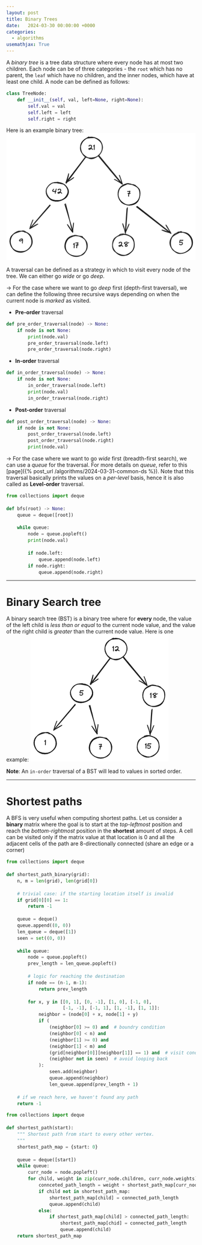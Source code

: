 ```yaml
---
layout: post
title: Binary Trees
date:   2024-03-30 00:00:00 +0000
categories:
  - algorithms
usemathjax: True
---
```


A *binary tree* is a tree data structure where every node has at most two children. 
Each node can be of three categories - the `root` which has no parent, the `leaf` which have no children, 
and the inner nodes, which have at least one child. A node can be defined as follows:

```python
class TreeNode:
    def __init__(self, val, left=None, right=None):
        self.val = val
        self.left = left
        self.right = right
```

Here is an example binary tree: ![](/images/example_tree.png)

A traversal can be defined as a strategy in which to visit every node of the tree. We can either go *wide* or go *deep*. 

$\rightarrow$ For the case where we want to go *deep* first (depth-first traversal), we can define the following three recursive ways depending on 
when the current node is *marked* as visited.

- **Pre-order** traversal
```python
def pre_order_traversal(node) -> None:
    if node is not None:
        print(node.val)
        pre_order_traversal(node.left)
        pre_order_traversal(node.right)
```

- **In-order** traversal
```python
def in_order_traversal(node) -> None:
    if node is not None:
        in_order_traversal(node.left)
        print(node.val)
        in_order_traversal(node.right)
```

- **Post-order** traversal
```python
def post_order_traversal(node) -> None:
    if node is not None:
        post_order_traversal(node.left)
        post_order_traversal(node.right)
        print(node.val)
```

$\rightarrow$ For the case where we want to go *wide* first (breadth-first search), we can use 
a *queue* for the traversal. For more details on *queue*, refer to this [page]({% post_url /algorithms/2024-03-31-common-ds %}). Note that this traversal basically prints the values on a *per-level* basis, hence
it is also called as **Level-order** traversal.

```python
from collections import deque

def bfs(root) -> None:
    queue = deque([root])

    while queue:
        node = queue.popleft()
        print(node.val)

        if node.left:
            queue.append(node.left)
        if node.right:
            queue.append(node.right)
```
---

Binary Search tree
===========

A binary search tree (BST) is a binary tree where for **every** node, the value of the left child is *less than or equal* to the current node value, and the value of the right child is *greater* than the current node value. Here is one example: ![](/images/bst.png)

**Note**: An `in-order` traversal of a BST will lead to values in sorted order.

---

Shortest paths
============

A BFS is very useful when computing shortest paths. Let us consider a **binary** matrix where the goal is 
to start at the *top-leftmost* position and reach the *bottom-rightmost* position in the **shortest** amount of steps. 
A cell can be visited only if the matrix value at that location is 0 and all the adjacent cells of the path are 8-directionally connected (share an edge or a corner)

```python
from collections import deque

def shortest_path_binary(grid):
    n, m = len(grid), len(grid[0])

    # trivial case: if the starting location itself is invalid
    if grid[0][0] == 1:
        return -1

    queue = deque()
    queue.append((0, 0))
    len_queue = deque([1])
    seen = set((0, 0))

    while queue:
        node = queue.popleft()
        prev_length = len_queue.popleft()

        # logic for reaching the destination
        if node == (n-1, m-1):
            return prev_length

        for x, y in [[0, 1], [0, -1], [1, 0], [-1, 0],
                     [-1, -1], [-1, 1], [1, -1], [1, 1]]:
            neighbor = (node[0] + x, node[1] + y)
            if (
                (neighbor[0] >= 0) and  # boundry condition
                (neighbor[0] < n) and 
                (neighbor[1] >= 0) and 
                (neighbor[1] < m) and 
                (grid[neighbor[0]][neighbor[1]] == 1) and  # visit condition
                (neighbor not in seen)  # avoid looping back
            ):
                seen.add(neighbor)
                queue.append(neighbor)
                len_queue.append(prev_length + 1)
    
    # if we reach here, we haven't found any path
    return -1

```

```python
from collections import deque

def shortest_path(start):
    """ Shortest path from start to every other vertex.
    """
    shortest_path_map = {start: 0}

    queue = deque([start])
    while queue:
        curr_node = node.popleft()
        for child, weight in zip(curr_node.children, curr_node.weights):
            connceted_path_length = weight + shortest_path_map[curr_node]
            if child not in shortest_path_map:
                shortest_path_map[child] = connected_path_length
                queue.append(child)
            else:
                if shortest_path_map[child] > connected_path_length:
                    shortest_path_map[chid] = connected_path_length
                    queue.append(child)
    return shortest_path_map
```